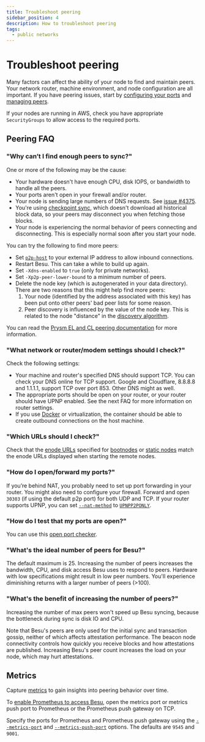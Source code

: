 ```yaml
---
title: Troubleshoot peering
sidebar_position: 4
description: How to troubleshoot peering
tags:
  - public networks
---
```


# Troubleshoot peering

Many factors can affect the ability of your node to find and maintain peers. Your network router, machine environment, and node configuration are all important. If you have peering issues, start by [configuring your ports](../connect/configure-ports.md) and [managing peers](../connect/manage-peers.md).

If your nodes are running in AWS, check you have appropriate `SecurityGroups` to allow access to the required ports.

## Peering FAQ

### "Why can’t I find enough peers to sync?"

One or more of the following may be the cause:

- Your hardware doesn't have enough CPU, disk IOPS, or bandwidth to handle all the peers.
- Your ports aren't open in your firewall and/or router.
- Your node is sending large numbers of DNS requests. See [issue #4375](https://github.com/hyperledger/besu/issues/4375).
- You're using [checkpoint sync](../../get-started/connect/sync-node.md#checkpoint-synchronization), which doesn't download all historical block data, so your peers may disconnect you when fetching those blocks.
- Your node is experiencing the normal behavior of peers connecting and disconnecting. This is especially normal soon after you start your node.

You can try the following to find more peers:

- Set [`p2p-host`](../../reference/cli/options.md#p2p-host) to your external IP address to allow inbound connections.
- Restart Besu. This can take a while to build up again.
- Set `-Xdns-enabled` to `true` (only for private networks).
- Set `-Xp2p-peer-lower-bound` to a minimum number of peers.
- Delete the node key (which is autogenerated in your data directory). There are two reasons that this might help find more peers:
  1. Your node (identified by the address associated with this key) has been put onto other peers' bad peer lists for some reason.
  2. Peer discovery is influenced by the value of the node key. This is related to the node "distance" in the [discovery algorithm](https://github.com/ethereum/devp2p/wiki/Discovery-Overview#kademlia).

You can read the [Prysm EL and CL peering documentation](https://docs.prylabs.network/docs/prysm-usage/p2p-host-ip) for more information.

### "What network or router/modem settings should I check?"

Check the following settings:

- Your machine and router's specified DNS should support TCP. You can check your DNS online for TCP support. Google and Cloudflare, 8.8.8.8 and 1.1.1.1, support TCP over port 853. Other DNS might as well.
- The appropriate ports should be open on your router, or your router should have UPNP enabled. See the next FAQ for more information on router settings.
- If you use [Docker](https://docs.docker.com/network/network-tutorial-host/) or virtualization, the container should be able to create outbound connections on the host machine.

### "Which URLs should I check?"

Check that the [enode URLs](../../concepts/node-keys.md#enode-url) specified for [bootnodes](../../../private-networks/how-to/configure/bootnodes.md) or [static nodes](../connect/static-nodes.md) match the enode URLs displayed when starting the remote nodes.

### "How do I open/forward my ports?"

If you’re behind NAT, you probably need to set up port forwarding in your router. You might also need to configure your firewall. Forward and open `30303` (if using the default p2p port) for both UDP and TCP. If your router supports UPNP, you can set [`--nat-method`](../../reference/cli/options.md#nat-method) to [`UPNPP2PONLY`](../connect/specify-nat.md#upnp).

### "How do I test that my ports are open?"

You can use this [open port checker](https://www.yougetsignal.com/tools/open-ports/).

### "What's the ideal number of peers for Besu?"

The default maximum is 25. Increasing the number of peers increases the bandwidth, CPU, and disk access Besu uses to respond to peers. Hardware with low specifications might result in low peer numbers. You'll experience diminishing returns with a larger number of peers (>100).

### "What's the benefit of increasing the number of peers?"

Increasing the number of max peers won't speed up Besu syncing, because the bottleneck during sync is disk IO and CPU.

Note that Besu's peers are only used for the initial sync and transaction gossip, neither of which affects attestation performance. The beacon node connectivity controls how quickly you receive blocks and how attestations are published. Increasing Besu's peer count increases the load on your node, which may hurt attestations.

## Metrics

Capture [metrics](../monitor/index.md) to gain insights into peering behavior over time.

To [enable Prometheus to access Besu](../monitor/metrics.md), open the metrics port or metrics push port to Prometheus or the Prometheus push gateway on TCP.

Specify the ports for Prometheus and Prometheus push gateway using the [`--metrics-port`](../../reference/cli/options.md#metrics-port) and [`--metrics-push-port`](../../reference/cli/options.md#metrics-push-port) options. The defaults are `9545` and `9001`.
